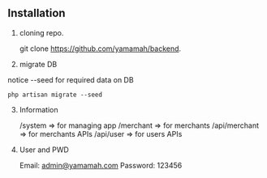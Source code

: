 ## Installation
1) cloning repo.
    
    
    git clone https://github.com/yamamah/backend.
    
2) migrate DB

notice --seed for required data on DB 

    php artisan migrate --seed
    
3) Information


    /system             => for managing app
    /merchant           => for merchants
    /api/merchant       => for merchants APIs
    /api/user           => for users APIs
    
4) User and PWD


    Email:      admin@yamamah.com
    Password:   123456

   